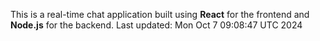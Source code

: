 This is a real-time chat application built using **React** for the frontend and **Node.js** for the backend.
Last updated: Mon Oct  7 09:08:47 UTC 2024
